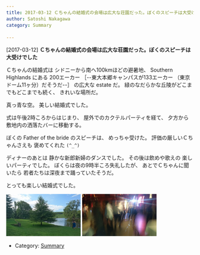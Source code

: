 ```yaml
---
title: 2017-03-12 Ｃちゃんの結婚式の会場は広大な荘園だった。ぼくのスピーチは大受けでした
author: Satoshi Nakagawa
category: Summary

---
```


[2017-03-12] **Ｃちゃんの結婚式の会場は広大な荘園だった。ぼくのスピーチは大受けでした** 

 Ｃちゃんの結婚式は
シドニーから南へ100kmほどの避暑地、
Southern Highlands にある
200エーカー
［--東大本郷キャンパスが133エーカー
（東京ドーム11ヶ分）だそうだ--］
の広大な estate だ。
緑のなだらかな丘陵がどこまでもどこまでも続く、
きれいな場所だ。

 真っ青な空。
美しい結婚式でした。

 式は午後2時ころからはじまり、
屋外でのカクテルパーティを経て、
夕方から敷地内の洒落たバーに移動する。

 ぼくの Father of the bride のスピーチは、
めっちゃ受けた。
評価の厳しいＣちゃんさえも
褒めてくれた `(^_^)`

 ディナーのあとは
静かな新郎新婦のダンスでした。
その後は飲めや歌えの
楽しいパーティでした。
ぼくらは夜の9時半ころ失礼したが、
あとでＣちゃんに聞いたら
若者たちは深夜まで踊っていたそうだ。

 とっても楽しい結婚式でした。

<img src="/pict/2017-03-12-estate.jpg" alt="Bendooley Estate" width="200"/>
<img src="/pict/2017-03-12-dancing.jpg" alt="Dancing" width="200"/>

- Category: [Summary](https://merapano.github.io/categories.html#Summary)

